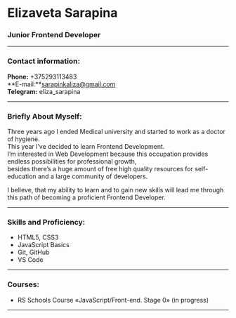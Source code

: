  # Elizaveta Sarapina
 ### Junior Frontend Developer

 ---
### Contact information:

**Phone:** +375293113483 <br>
**E-mail:**sarapinkaliza@gmail.com<br>
**Telegram:** eliza_sarapina<br>

---

### Briefly About Myself:
Three years ago I ended Medical university and started to work as a doctor of hygiene.<br>
This year I’ve decided to learn Frontend Development.<br>
I’m interested in Web Development because this occupation provides endless possibilities for professional growth,<br>
besides there’s a huge amount of free high quality resources for self-education and a large community of developers.<br>

I believe, that my ability to learn and to gain new skills will lead me through this path of becoming a proficient Frontend Developer.<br>

---

### Skills and Proficiency:

- HTML5, CSS3
- JavaScript Basics
- Git, GitHub
- VS Code

---

### Courses:

- RS Schools Course «JavaScript/Front-end. Stage 0» (in progress)

---


